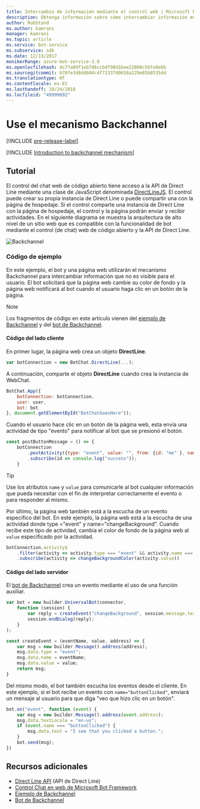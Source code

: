 ```yaml
---
title: Intercambio de información mediante el control web | Microsoft Docs
description: Obtenga información sobre cómo intercambiar información entre el bot y una página web mediante el SDK de Bot Builder para Node.js.
author: RobStand
ms.author: kamrani
manager: kamrani
ms.topic: article
ms.service: bot-service
ms.subservice: sdk
ms.date: 12/13/2017
monikerRange: azure-bot-service-3.0
ms.openlocfilehash: dc77a09f1eb7d6ccbdf98d1bee22000c56fe8e6b
ms.sourcegitcommit: b78fe3d8dd604c4f7233740658a229e85b8535dd
ms.translationtype: HT
ms.contentlocale: es-ES
ms.lasthandoff: 10/24/2018
ms.locfileid: "49999692"
---
```

# <a name="use-the-backchannel-mechanism"></a>Use el mecanismo Backchannel

[!INCLUDE [pre-release-label](../includes/pre-release-label-v3.md)]

[!INCLUDE [Introduction to backchannel mechanism](../includes/snippet-backchannel.md)]

## <a name="walk-through"></a>Tutorial

El control del chat web de código abierto tiene acceso a la API de Direct Line mediante una clase de JavaScript denominada <a href="https://github.com/microsoft/botframework-DirectLinejs" target="_blank">DirectLineJS</a>. El control puede crear su propia instancia de Direct Line o puede compartir una con la página de hospedaje. Si el control comparte una instancia de Direct Line con la página de hospedaje, el control y la página podrán enviar y recibir actividades. En el siguiente diagrama se muestra la arquitectura de alto nivel de un sitio web que es compatible con la funcionalidad de bot mediante el control (de chat) web de código abierto y la API de Direct Line. 

![Backchannel](../media/designing-bots/patterns/back-channel.png)

### <a name="sample-code"></a>Código de ejemplo 

En este ejemplo, el bot y una página web utilizarán el mecanismo Backchannel para intercambiar información que no es visible para el usuario. El bot solicitará que la página web cambie su color de fondo y la página web notificará al bot cuando el usuario haga clic en un botón de la página. 

> [!NOTE]
> Los fragmentos de código en este artículo vienen del <a href="https://github.com/Microsoft/BotFramework-WebChat/blob/master/samples/backchannel/index.html" target="_blank">ejemplo de Backchannel</a> y del <a href="https://github.com/ryanvolum/backChannelBot" target="_blank">bot de Backchannel</a>. 

#### <a name="client-side-code"></a>Código del lado cliente

En primer lugar, la página web crea un objeto **DirectLine**.

```javascript
var botConnection = new BotChat.DirectLine(...);
```

A continuación, comparte el objeto **DirectLine** cuando crea la instancia de WebChat.

```javascript
BotChat.App({
    botConnection: botConnection,
    user: user,
    bot: bot
}, document.getElementById("BotChatGoesHere"));
```

Cuando el usuario hace clic en un botón de la página web, esta envía una actividad de tipo "evento" para notificar al bot que se presionó el botón.

```javascript
const postButtonMessage = () => {
    botConnection
        .postActivity({type: "event", value: "", from: {id: "me" }, name: "buttonClicked"})
        .subscribe(id => console.log("success"));
    }
```

> [!TIP]
> Use los atributos `name` y `value` para comunicarle al bot cualquier información que pueda necesitar con el fin de interpretar correctamente el evento o para responder al mismo. 

Por último, la página web también está a la escucha de un evento específico del bot.
En este ejemplo, la página web está a la escucha de una actividad donde type ="event" y name="changeBackground". Cuando recibe este tipo de actividad, cambia el color de fondo de la página web al `value` especificado por la actividad. 

```javascript
botConnection.activity$
    .filter(activity => activity.type === "event" && activity.name === "changeBackground")
    .subscribe(activity => changeBackgroundColor(activity.value))
```

#### <a name="server-side-code"></a>Código del lado servidor

El <a href="https://github.com/ryanvolum/backChannelBot" target="_blank">bot de Backchannel</a> crea un evento mediante el uso de una función auxiliar.

```javascript
var bot = new builder.UniversalBot(connector, 
    function (session) {
        var reply = createEvent("changeBackground", session.message.text, session.message.address);
        session.endDialog(reply);
    }
);

const createEvent = (eventName, value, address) => {
    var msg = new builder.Message().address(address);
    msg.data.type = "event";
    msg.data.name = eventName;
    msg.data.value = value;
    return msg;
}
```

Del mismo modo, el bot también escucha los eventos desde el cliente. En este ejemplo, si el bot recibe un evento con `name="buttonClicked"`, enviará un mensaje al usuario para que diga "veo que hizo clic en un botón".

```javascript
bot.on("event", function (event) {
    var msg = new builder.Message().address(event.address);
    msg.data.textLocale = "en-us";
    if (event.name === "buttonClicked") {
        msg.data.text = "I see that you clicked a button.";
    }
    bot.send(msg);
})
```

## <a name="additional-resources"></a>Recursos adicionales

- [Direct Line API][directLineAPI] (API de Direct Line)
- <a href="https://github.com/Microsoft/BotFramework-WebChat" target="_blank">Control Chat en web de Microsoft Bot Framework</a>
- <a href="https://github.com/Microsoft/BotFramework-WebChat/blob/master/samples/backchannel/index.html" target="_blank">Ejemplo de Backchannel</a>
- <a href="https://github.com/ryanvolum/backChannelBot" target="_blank">Bot de Backchannel</a>

[directLineAPI]: https://docs.botframework.com/en-us/restapi/directline3/#navtitle
